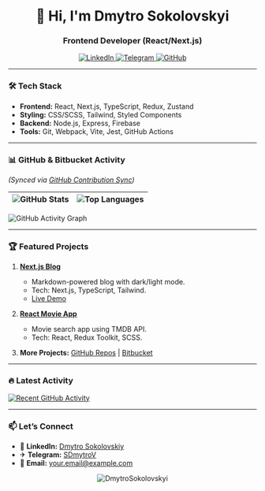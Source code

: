 <h1 align="center">👋 Hi, I'm Dmytro Sokolovskyi</h1>
<h3 align="center">Frontend Developer (React/Next.js)</h3>

<p align="center">
  <a href="https://linkedin.com/in/dmytro-sokolovskiy-944437220" target="_blank">
    <img src="https://img.shields.io/badge/LinkedIn-0077B5?style=for-the-badge&logo=linkedin&logoColor=white" alt="LinkedIn">
  </a>
  <a href="https://t.me/SDmytroV" target="_blank">
    <img src="https://img.shields.io/badge/Telegram-2CA5E0?style=for-the-badge&logo=telegram&logoColor=white" alt="Telegram">
  </a>
  <a href="https://github.com/DmytroSokolovskyi" target="_blank">
    <img src="https://img.shields.io/badge/GitHub-181717?style=for-the-badge&logo=github&logoColor=white" alt="GitHub">
  </a>
</p>

---

### 🛠 **Tech Stack**
- **Frontend:** React, Next.js, TypeScript, Redux, Zustand  
- **Styling:** CSS/SCSS, Tailwind, Styled Components  
- **Backend:** Node.js, Express, Firebase  
- **Tools:** Git, Webpack, Vite, Jest, GitHub Actions  

---

### 📊 **GitHub & Bitbucket Activity**
*(Synced via [GitHub Contribution Sync](https://github.com/marketplace/actions/github-contribution-sync))*

| ![GitHub Stats](https://github-readme-stats.vercel.app/api?username=DmytroSokolovskyi&show_icons=true&theme=radical&hide_border=true&include_all_commits=true) | ![Top Languages](https://github-readme-stats.vercel.app/api/top-langs/?username=DmytroSokolovskyi&layout=compact&theme=radical&hide_border=true) |
|--------------------------------------------------------------------------------------------------------------------------------------------------------------|------------------------------------------------------------------------------------------------------------------------------------------------|

![GitHub Activity Graph](https://activity-graph.herokuapp.com/graph?username=DmytroSokolovskyi&theme=react-dark&hide_border=true)

---

### 🏆 **Featured Projects**
1. **[Next.js Blog](https://github.com/DmytroSokolovskyi/nextjs-blog)**  
   - Markdown-powered blog with dark/light mode.  
   - Tech: Next.js, TypeScript, Tailwind.  
   - [Live Demo](https://nextjs-blog-demo.vercel.app)  

2. **[React Movie App](https://github.com/DmytroSokolovskyi/react-movie-app)**  
   - Movie search app using TMDB API.  
   - Tech: React, Redux Toolkit, SCSS.  

3. **More Projects:** [GitHub Repos](https://github.com/DmytroSokolovskyi?tab=repositories) | [Bitbucket](https://bitbucket.org/your-username/)  

---

### 🔥 **Latest Activity**
<!-- Recent commits from GitHub -->
[![Recent GitHub Activity](https://github-readme-stats.vercel.app/api/pin/?username=DmytroSokolovskyi&repo=nextjs-blog&theme=dark)](https://github.com/DmytroSokolovskyi/nextjs-blog)

---

### 📫 **Let’s Connect**
- 💼 **LinkedIn:** [Dmytro Sokolovskiy](https://linkedin.com/in/dmytro-sokolovskiy-944437220)  
- ✈ **Telegram:** [SDmytroV](https://t.me/SDmytroV)  
- 📧 **Email:** [your.email@example.com](mailto:your.email@example.com)  

<p align="center">
  <img src="https://komarev.com/ghpvc/?username=DmytroSokolovskyi&label=Profile%20views&color=0e75b6&style=flat" alt="DmytroSokolovskyi" />
</p>

